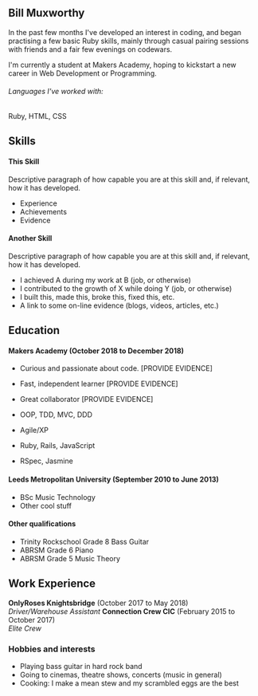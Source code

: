 ## Bill Muxworthy

In the past few months I've developed an interest in coding, and began practising a few basic Ruby skills, mainly through casual pairing sessions with friends and a fair few evenings on codewars.

I'm currently a student at Makers Academy, hoping to kickstart a new career in Web Development or Programming.

###### Languages I've worked with:
Ruby, HTML, CSS

## Skills

#### This Skill

Descriptive paragraph of how capable you are at this skill and, if relevant, how it has developed.

- Experience
- Achievements
- Evidence

#### Another Skill

Descriptive paragraph of how capable you are at this skill and, if relevant, how it has developed.

- I achieved A during my work at B (job, or otherwise)
- I contributed to the growth of X while doing Y (job, or otherwise)
- I built this, made this, broke this, fixed this, etc.
- A link to some on-line evidence (blogs, videos, articles, etc.)

## Education

#### Makers Academy (October 2018 to December 2018)

- Curious and passionate about code. [PROVIDE EVIDENCE]
- Fast, independent learner [PROVIDE EVIDENCE]
- Great collaborator [PROVIDE EVIDENCE]

- OOP, TDD, MVC, DDD
- Agile/XP
- Ruby, Rails, JavaScript
- RSpec, Jasmine

#### Leeds Metropolitan University (September 2010 to June 2013)

- BSc Music Technology
- Other cool stuff

#### Other qualifications

- Trinity Rockschool Grade 8 Bass Guitar
- ABRSM Grade 6 Piano
- ABRSM Grade 5 Music Theory

## Work Experience

**OnlyRoses Knightsbridge** (October 2017 to May 2018)    
*Driver/Warehouse Assistant*
**Connection Crew CIC** (February 2015 to October 2017)   
*Elite Crew*  

### Hobbies and interests
- Playing bass guitar in hard rock band
- Going to cinemas, theatre shows, concerts (music in general)
- Cooking: I make a mean stew and my scrambled eggs are the best
